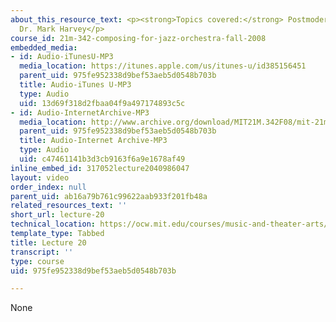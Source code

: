 ```yaml
---
about_this_resource_text: <p><strong>Topics covered:</strong> Postmodern approaches</p><p><strong>Instructor:</strong>
  Dr. Mark Harvey</p>
course_id: 21m-342-composing-for-jazz-orchestra-fall-2008
embedded_media:
- id: Audio-iTunesU-MP3
  media_location: https://itunes.apple.com/us/itunes-u/id385156451
  parent_uid: 975fe952338d9bef53aeb5d0548b703b
  title: Audio-iTunes U-MP3
  type: Audio
  uid: 13d69f318d2fbaa04f9a497174893c5c
- id: Audio-InternetArchive-MP3
  media_location: http://www.archive.org/download/MIT21M.342F08/mit-21m.342-f08-lec20_postmodern.mp3
  parent_uid: 975fe952338d9bef53aeb5d0548b703b
  title: Audio-Internet Archive-MP3
  type: Audio
  uid: c47461141b3d3cb9163f6a9e1678af49
inline_embed_id: 317052lecture2040986047
layout: video
order_index: null
parent_uid: ab16a79b761c99622aab933f201fb48a
related_resources_text: ''
short_url: lecture-20
technical_location: https://ocw.mit.edu/courses/music-and-theater-arts/21m-342-composing-for-jazz-orchestra-fall-2008/video-and-audio-classes/lecture-20
template_type: Tabbed
title: Lecture 20
transcript: ''
type: course
uid: 975fe952338d9bef53aeb5d0548b703b

---
```

None